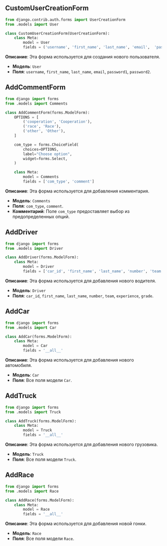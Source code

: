 
## CustomUserCreationForm
```python
from django.contrib.auth.forms import UserCreationForm
from .models import User

class CustomUserCreationForm(UserCreationForm):
    class Meta:
        model = User
        fields = ('username', 'first_name', 'last_name', 'email',  'password1', 'password2')
```
**Описание**: Эта форма используется для создания нового пользователя.
- **Модель**: `User`
- **Поля**: `username`, `first_name`, `last_name`, `email`, `password1`, `password2`.


## AddCommentForm
```python
from django import forms
from .models import Comments

class AddCommentForm(forms.ModelForm):
    OPTIONS = [
        ('cooperation', 'Cooperation'),
        ('race', 'Race'),
        ('other', 'Other'),
    ]

    com_type = forms.ChoiceField(
        choices=OPTIONS,
        label="Choose option",
        widget=forms.Select,
    )

    class Meta:
        model = Comments
        fields = ['com_type', 'comment']
```
**Описание**: Эта форма используется для добавления комментария.
- **Модель**: `Comments`
- **Поля**: `com_type`, `comment`.
- **Комментарий**: Поле `com_type` предоставляет выбор из предопределенных опций.

## AddDriver
```python
from django import forms
from .models import Driver

class AddDriver(forms.ModelForm):
    class Meta:
        model = Driver
        fields = ['car_id', 'first_name', 'last_name', 'number', 'team', 'experience', 'grade']
```
**Описание**: Эта форма используется для добавления нового водителя.
- **Модель**: `Driver`
- **Поля**: `car_id`, `first_name`, `last_name`, `number`, `team`, `experience`, `grade`.


## AddCar
```python
from django import forms
from .models import Car

class AddCar(forms.ModelForm):
    class Meta:
        model = Car
        fields = '__all__'
```
**Описание**: Эта форма используется для добавления нового автомобиля.
- **Модель**: `Car`
- **Поля**: Все поля модели `Car`.


## AddTruck
```python
from django import forms
from .models import Truck

class AddTruck(forms.ModelForm):
    class Meta:
        model = Truck
        fields = '__all__'
```
**Описание**: Эта форма используется для добавления нового грузовика.
- **Модель**: `Truck`
- **Поля**: Все поля модели `Truck`.


## AddRace
```python
from django import forms
from .models import Race

class AddRace(forms.ModelForm):
    class Meta:
        model = Race
        fields = '__all__'
```
**Описание**: Эта форма используется для добавления новой гонки.
- **Модель**: `Race`
- **Поля**: Все поля модели `Race`.



